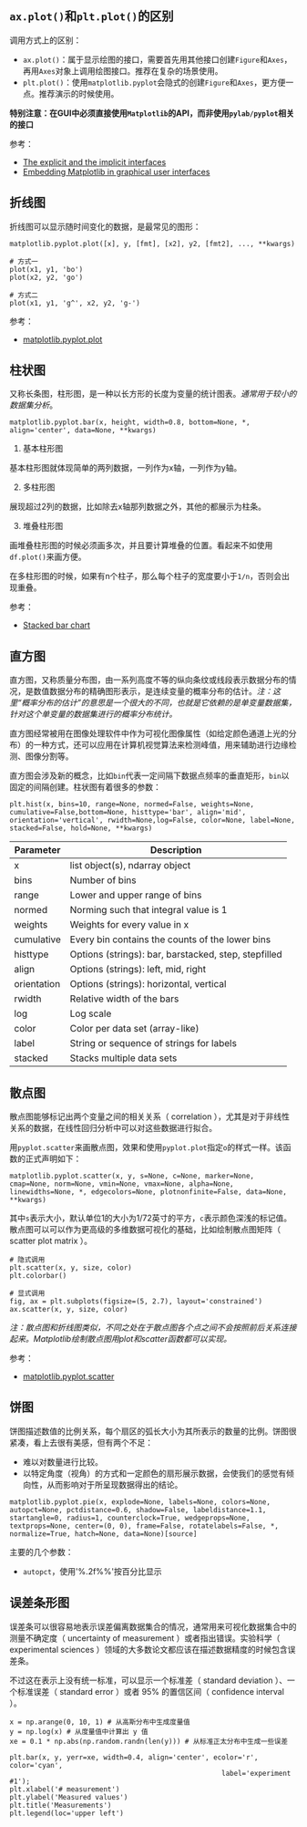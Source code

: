 ## `ax.plot()`和`plt.plot()`的区别

调用方式上的区别：

- `ax.plot()`：属于显示绘图的接口，需要首先用其他接口创建`Figure`和`Axes`，再用`Axes`对象上调用绘图接口。推荐在复杂的场景使用。
- `plt.plot()`：使用`matplotlib.pyplot`会隐式的创建`Figure`和`Axes`，更方便一点。推荐演示的时候使用。

**特别注意：在GUI中必须直接使用`Matplotlib`的API，而非使用`pylab/pyplot`相关的接口**

参考：

- [The explicit and the implicit interfaces](https://matplotlib.org/stable/users/explain/quick_start.html#the-explicit-and-the-implicit-interfaces)
- [Embedding Matplotlib in graphical user interfaces](https://matplotlib.org/stable/gallery/user_interfaces/index.html#user-interfaces)


## 折线图

折线图可以显示随时间变化的数据，是最常见的图形：

```
matplotlib.pyplot.plot([x], y, [fmt], [x2], y2, [fmt2], ..., **kwargs)

# 方式一
plot(x1, y1, 'bo')
plot(x2, y2, 'go')

# 方式二
plot(x1, y1, 'g^', x2, y2, 'g-')
```

参考：

- [matplotlib.pyplot.plot](https://matplotlib.org/stable/api/_as_gen/matplotlib.pyplot.plot.html)


## 柱状图

又称长条图，柱形图，是一种以长方形的长度为变量的统计图表。*通常用于较小的数据集分析*。

```
matplotlib.pyplot.bar(x, height, width=0.8, bottom=None, *, align='center', data=None, **kwargs)
```

1. 基本柱形图

基本柱形图就体现简单的两列数据，一列作为x轴，一列作为y轴。

2. 多柱形图

展现超过2列的数据，比如除去x轴那列数据之外，其他的都展示为柱条。

3. 堆叠柱形图

画堆叠柱形图的时候必须画多次，并且要计算堆叠的位置。看起来不如使用`df.plot()`来画方便。

在多柱形图的时候，如果有n个柱子，那么每个柱子的宽度要小于`1/n`，否则会出现重叠。


参考：

- [Stacked bar chart](https://matplotlib.org/stable/gallery/lines_bars_and_markers/bar_stacked.html)

## 直方图

直方图，又称质量分布图，由一系列高度不等的纵向条纹或线段表示数据分布的情况，是数值数据分布的精确图形表示，是连续变量的概率分布的估计。*注：这里“概率分布的估计”的意思是一个很大的不同，也就是它依赖的是单变量数据集，针对这个单变量的数据集进行的概率分布统计。*

直方图经常被用在图像处理软件中作为可视化图像属性（如给定颜色通道上光的分布）的一种方式，还可以应用在计算机视觉算法来检测峰值，用来辅助进行边缘检测、图像分割等。

直方图会涉及新的概念，比如`bin`代表一定间隔下数据点频率的垂直矩形，`bin`以固定的间隔创建。柱状图有着很多的参数：

```
plt.hist(x, bins=10, range=None, normed=False, weights=None, cumulative=False,bottom=None, histtype='bar', align='mid', orientation='vertical', rwidth=None,log=False, color=None, label=None, stacked=False, hold=None, **kwargs)
```

|Parameter|Description|
|-|-|
|x|list object(s), ndarray object|
|bins|Number of bins|
|range|Lower and upper range of bins|
|normed|Norming such that integral value is 1|
|weights|Weights for every value in x|
|cumulative|Every bin contains the counts of the lower bins|
|histtype|Options (strings): bar, barstacked, step, stepfilled|
|align|Options (strings): left, mid, right|
|orientation|Options (strings): horizontal, vertical|
|rwidth|Relative width of the bars|
|log|Log scale|
|color|Color per data set (array-like)|
|label|String or sequence of strings for labels|
|stacked|Stacks multiple data sets|


## 散点图

散点图能够标记出两个变量之间的相关关系（ correlation ），尤其是对于非线性关系的数据，在线性回归分析中可以对这些数据进行拟合。

用`pyplot.scatter`来画散点图，效果和使用`pyplot.plot`指定`o`的样式一样。该函数的正式声明如下：

```
matplotlib.pyplot.scatter(x, y, s=None, c=None, marker=None, cmap=None, norm=None, vmin=None, vmax=None, alpha=None, linewidths=None, *, edgecolors=None, plotnonfinite=False, data=None, **kwargs)
```

其中`s`表示大小，默认单位1的大小为1/72英寸的平方，`c`表示颜色深浅的标记值。散点图可以可以作为更高级的多维数据可视化的基础，比如绘制散点图矩阵（ scatter plot matrix ）。

```
# 隐式调用
plt.scatter(x, y, size, color)
plt.colorbar()

# 显式调用
fig, ax = plt.subplots(figsize=(5, 2.7), layout='constrained')
ax.scatter(x, y, size, color)
```

*注：散点图和折线图类似，不同之处在于散点图各个点之间不会按照前后关系连接起来。Matplotlib绘制散点图用plot和scatter函数都可以实现。*

参考：

- [matplotlib.pyplot.scatter](https://matplotlib.org/stable/api/_as_gen/matplotlib.pyplot.scatter.html)


## 饼图

饼图描述数值的比例关系，每个扇区的弧长大小为其所表示的数量的比例。饼图很紧凑，看上去很有美感，但有两个不足：

- 难以对数量进行比较。
- 以特定角度（视角）的方式和一定颜色的扇形展示数据，会使我们的感觉有倾向性，从而影响对于所呈现数据得出的结论。

```
matplotlib.pyplot.pie(x, explode=None, labels=None, colors=None, autopct=None, pctdistance=0.6, shadow=False, labeldistance=1.1, startangle=0, radius=1, counterclock=True, wedgeprops=None, textprops=None, center=(0, 0), frame=False, rotatelabels=False, *, normalize=True, hatch=None, data=None)[source]
```

主要的几个参数：

- `autopct`，使用'%.2f%%'按百分比显示

## 误差条形图

误差条可以很容易地表示误差偏离数据集合的情况，通常用来可视化数据集合中的测量不确定度（ uncertainty of measurement ）或者指出错误。实验科学（ experimental sciences ）领域的大多数论文都应该在描述数据精度的时候包含误差条。

不过这在表示上没有统一标准，可以显示一个标准差（ standard deviation ）、一个标准误差（ standard error ）或者 95% 的置信区间（ confidence interval ）。


```
x = np.arange(0, 10, 1) # 从高斯分布中生成度量值
y = np.log(x) # 从度量值中计算出 y 值
xe = 0.1 * np.abs(np.random.randn(len(y))) # 从标准正太分布中生成一些误差

plt.bar(x, y, yerr=xe, width=0.4, align='center', ecolor='r', color='cyan',
                                                    label='experiment #1');
plt.xlabel('# measurement')
plt.ylabel('Measured values')
plt.title('Measurements')
plt.legend(loc='upper left')
```
